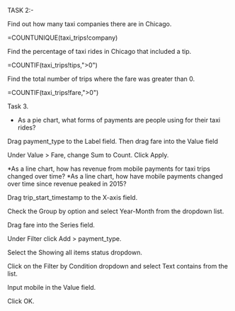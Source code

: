 TASK 2:- 


Find out how many taxi companies there are in Chicago.

=COUNTUNIQUE(taxi_trips!company)


Find the percentage of taxi rides in Chicago that included a tip.

=COUNTIF(taxi_trips!tips,">0")


Find the total number of trips where the fare was greater than 0.

=COUNTIF(taxi_trips!fare,">0")




Task 3.

* As a pie chart, what forms of payments are people using for their taxi rides?

Drag payment_type to the Label field. Then drag fare into the Value field 

Under Value > Fare, change Sum to Count. Click Apply.



*As a line chart, how has revenue from mobile payments for taxi trips changed over time?
*As a line chart, how have mobile payments changed over time since revenue peaked in 2015?



Drag trip_start_timestamp to the X-axis field.

Check the Group by option and select Year-Month from the dropdown list.

Drag fare into the Series field.

Under Filter click Add > payment_type.

Select the Showing all items status dropdown.

Click on the Filter by Condition dropdown and select Text contains from the list.

Input mobile in the Value field.

Click OK.





